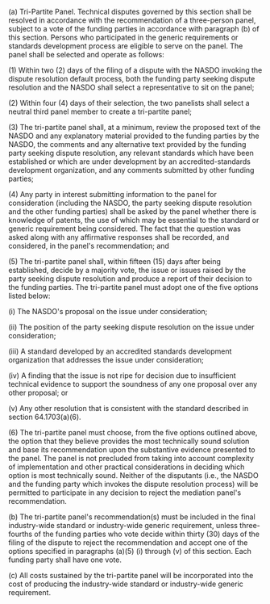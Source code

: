 (a) Tri-Partite Panel. Technical disputes governed by this section shall be resolved in accordance with the recommendation of a three-person panel, subject to a vote of the funding parties in accordance with paragraph (b) of this section. Persons who participated in the generic requirements or standards development process are eligible to serve on the panel. The panel shall be selected and operate as follows:

(1) Within two (2) days of the filing of a dispute with the NASDO invoking the dispute resolution default process, both the funding party seeking dispute resolution and the NASDO shall select a representative to sit on the panel;

(2) Within four (4) days of their selection, the two panelists shall select a neutral third panel member to create a tri-partite panel;

(3) The tri-partite panel shall, at a minimum, review the proposed text of the NASDO and any explanatory material provided to the funding parties by the NASDO, the comments and any alternative text provided by the funding party seeking dispute resolution, any relevant standards which have been established or which are under development by an accredited-standards development organization, and any comments submitted by other funding parties;

(4) Any party in interest submitting information to the panel for consideration (including the NASDO, the party seeking dispute resolution and the other funding parties) shall be asked by the panel whether there is knowledge of patents, the use of which may be essential to the standard or generic requirement being considered. The fact that the question was asked along with any affirmative responses shall be recorded, and considered, in the panel's recommendation; and

(5) The tri-partite panel shall, within fifteen (15) days after being established, decide by a majority vote, the issue or issues raised by the party seeking dispute resolution and produce a report of their decision to the funding parties. The tri-partite panel must adopt one of the five options listed below:

(i) The NASDO's proposal on the issue under consideration;

(ii) The position of the party seeking dispute resolution on the issue under consideration;

(iii) A standard developed by an accredited standards development organization that addresses the issue under consideration;

(iv) A finding that the issue is not ripe for decision due to insufficient technical evidence to support the soundness of any one proposal over any other proposal; or

(v) Any other resolution that is consistent with the standard described in section 64.1703(a)(6).

(6) The tri-partite panel must choose, from the five options outlined above, the option that they believe provides the most technically sound solution and base its recommendation upon the substantive evidence presented to the panel. The panel is not precluded from taking into account complexity of implementation and other practical considerations in deciding which option is most technically sound. Neither of the disputants (i.e., the NASDO and the funding party which invokes the dispute resolution process) will be permitted to participate in any decision to reject the mediation panel's recommendation.

(b) The tri-partite panel's recommendation(s) must be included in the final industry-wide standard or industry-wide generic requirement, unless three-fourths of the funding parties who vote decide within thirty (30) days of the filing of the dispute to reject the recommendation and accept one of the options specified in paragraphs (a)(5) (i) through (v) of this section. Each funding party shall have one vote.

(c) All costs sustained by the tri-partite panel will be incorporated into the cost of producing the industry-wide standard or industry-wide generic requirement.

